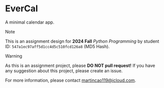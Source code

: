 # EverCal

A minimal calendar app.

> [!NOTE]
> This is an assignment design for **2024 Fall** _Python Programming_ by student ID: `547a1ec97aff5d1cc4d5c510fcd126a8` (MD5 Hash).



> [!WARNING]
> As this is an assignment project, please **DO NOT pull request!** If you have any suggestion about this project, please create an issue.

For more information, please contact <a href="mailto:martincao119@icloud.com">martincao119@icloud.com</a>.
